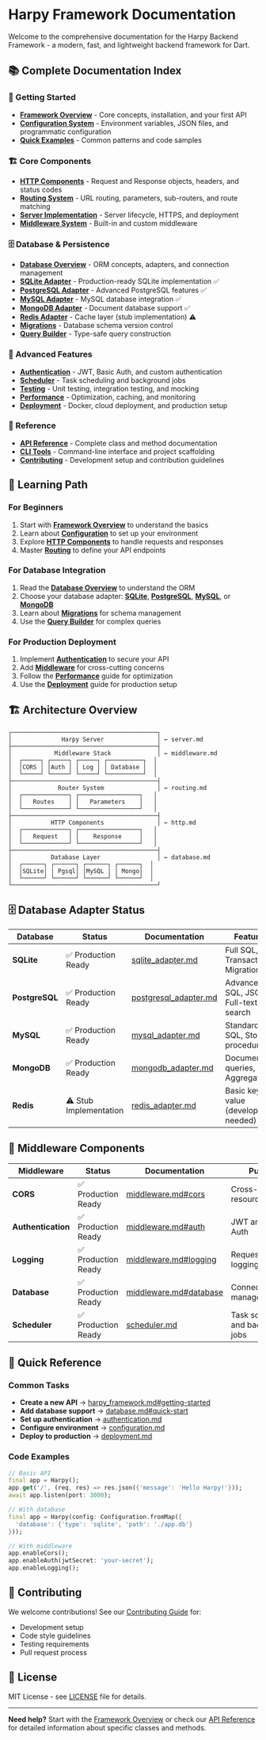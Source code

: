 # Harpy Framework Documentation

Welcome to the comprehensive documentation for the Harpy Backend Framework - a modern, fast, and lightweight backend framework for Dart.

## 📚 Complete Documentation Index

### 🚀 Getting Started
- **[Framework Overview](harpy_framework.md)** - Core concepts, installation, and your first API
- **[Configuration System](configuration.md)** - Environment variables, JSON files, and programmatic configuration
- **[Quick Examples](examples.md)** - Common patterns and code samples

### 🏗️ Core Components
- **[HTTP Components](http.md)** - Request and Response objects, headers, and status codes
- **[Routing System](routing.md)** - URL routing, parameters, sub-routers, and route matching
- **[Server Implementation](server.md)** - Server lifecycle, HTTPS, and deployment
- **[Middleware System](middleware.md)** - Built-in and custom middleware

### 🗄️ Database & Persistence
- **[Database Overview](database.md)** - ORM concepts, adapters, and connection management
- **[SQLite Adapter](sqlite_adapter.md)** - Production-ready SQLite implementation ✅
- **[PostgreSQL Adapter](postgresql_adapter.md)** - Advanced PostgreSQL features ✅
- **[MySQL Adapter](mysql_adapter.md)** - MySQL database integration ✅
- **[MongoDB Adapter](mongodb_adapter.md)** - Document database support ✅
- **[Redis Adapter](redis_adapter.md)** - Cache layer (stub implementation) ⚠️
- **[Migrations](migrations.md)** - Database schema version control
- **[Query Builder](query_builder.md)** - Type-safe query construction

### 🔧 Advanced Features
- **[Authentication](authentication.md)** - JWT, Basic Auth, and custom authentication
- **[Scheduler](scheduler.md)** - Task scheduling and background jobs
- **[Testing](testing.md)** - Unit testing, integration testing, and mocking
- **[Performance](performance.md)** - Optimization, caching, and monitoring
- **[Deployment](deployment.md)** - Docker, cloud deployment, and production setup

### 📖 Reference
- **[API Reference](api_reference.md)** - Complete class and method documentation
- **[CLI Tools](cli.md)** - Command-line interface and project scaffolding
- **[Contributing](../CONTRIBUTING.md)** - Development setup and contribution guidelines

## 🎯 Learning Path

### For Beginners
1. Start with **[Framework Overview](harpy_framework.md)** to understand the basics
2. Learn about **[Configuration](configuration.md)** to set up your environment
3. Explore **[HTTP Components](http.md)** to handle requests and responses
4. Master **[Routing](routing.md)** to define your API endpoints

### For Database Integration
1. Read the **[Database Overview](database.md)** to understand the ORM
2. Choose your database adapter: **[SQLite](sqlite_adapter.md)**, **[PostgreSQL](postgresql_adapter.md)**, **[MySQL](mysql_adapter.md)**, or **[MongoDB](mongodb_adapter.md)**
3. Learn about **[Migrations](migrations.md)** for schema management
4. Use the **[Query Builder](query_builder.md)** for complex queries

### For Production Deployment
1. Implement **[Authentication](authentication.md)** to secure your API
2. Add **[Middleware](middleware.md)** for cross-cutting concerns
3. Follow the **[Performance](performance.md)** guide for optimization
4. Use the **[Deployment](deployment.md)** guide for production setup

## 🏗️ Architecture Overview

```
┌─────────────────────────────────────────┐
│              Harpy Server               │ ← server.md
├─────────────────────────────────────────┤
│            Middleware Stack             │ ← middleware.md
│  ┌─────┐ ┌─────┐ ┌─────┐ ┌──────────┐  │
│  │CORS │ │Auth │ │ Log │ │ Database │  │
│  └─────┘ └─────┘ └─────┘ └──────────┘  │
├─────────────────────────────────────────┤
│             Router System               │ ← routing.md
│  ┌─────────────┐ ┌─────────────────┐   │
│  │   Routes    │ │   Parameters    │   │
│  └─────────────┘ └─────────────────┘   │
├─────────────────────────────────────────┤
│           HTTP Components               │ ← http.md
│  ┌─────────────┐ ┌─────────────────┐   │
│  │   Request   │ │    Response     │   │
│  └─────────────┘ └─────────────────┘   │
├─────────────────────────────────────────┤
│           Database Layer                │ ← database.md
│  ┌──────┐ ┌──────┐ ┌──────┐ ┌──────┐  │
│  │SQLite│ │ Pgsql│ │MySQL │ │ Mongo│  │
│  └──────┘ └──────┘ └──────┘ └──────┘  │
└─────────────────────────────────────────┘
```

## 🗄️ Database Adapter Status

| Database | Status | Documentation | Features |
|----------|--------|---------------|----------|
| **SQLite** | ✅ Production Ready | [sqlite_adapter.md](sqlite_adapter.md) | Full SQL, Transactions, Migrations |
| **PostgreSQL** | ✅ Production Ready | [postgresql_adapter.md](postgresql_adapter.md) | Advanced SQL, JSON, Full-text search |
| **MySQL** | ✅ Production Ready | [mysql_adapter.md](mysql_adapter.md) | Standard SQL, Stored procedures |
| **MongoDB** | ✅ Production Ready | [mongodb_adapter.md](mongodb_adapter.md) | Document queries, Aggregation |
| **Redis** | ⚠️ Stub Implementation | [redis_adapter.md](redis_adapter.md) | Basic key-value (development needed) |

## 🔧 Middleware Components

| Middleware | Status | Documentation | Purpose |
|------------|--------|---------------|---------|
| **CORS** | ✅ Production Ready | [middleware.md#cors](middleware.md#cors) | Cross-origin resource sharing |
| **Authentication** | ✅ Production Ready | [middleware.md#auth](middleware.md#auth) | JWT and Basic Auth |
| **Logging** | ✅ Production Ready | [middleware.md#logging](middleware.md#logging) | Request/response logging |
| **Database** | ✅ Production Ready | [middleware.md#database](middleware.md#database) | Connection management |
| **Scheduler** | ✅ Production Ready | [scheduler.md](scheduler.md) | Task scheduling and background jobs |

## 🚀 Quick Reference

### Common Tasks
- **Create a new API** → [harpy_framework.md#getting-started](harpy_framework.md#getting-started)
- **Add database support** → [database.md#quick-start](database.md#quick-start)
- **Set up authentication** → [authentication.md](authentication.md)
- **Configure environment** → [configuration.md](configuration.md)
- **Deploy to production** → [deployment.md](deployment.md)

### Code Examples
```dart
// Basic API
final app = Harpy();
app.get('/', (req, res) => res.json({'message': 'Hello Harpy!'}));
await app.listen(port: 3000);

// With database
final app = Harpy(config: Configuration.fromMap({
  'database': {'type': 'sqlite', 'path': './app.db'}
}));

// With middleware
app.enableCors();
app.enableAuth(jwtSecret: 'your-secret');
app.enableLogging();
```

## 🤝 Contributing

We welcome contributions! See our [Contributing Guide](../CONTRIBUTING.md) for:
- Development setup
- Code style guidelines
- Testing requirements
- Pull request process

## 📄 License

MIT License - see [LICENSE](../LICENSE) file for details.

---

**Need help?** Start with the [Framework Overview](harpy_framework.md) or check our [API Reference](api_reference.md) for detailed information about specific classes and methods.